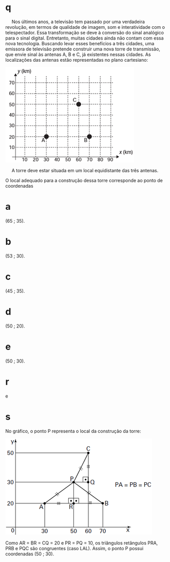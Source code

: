 # q
     Nos últimos anos, a televisão tem passado por uma verdadeira revolução, em termos de qualidade de imagem, som e interatividade com o telespectador. Essa transformação se deve à conversão do sinal analógico para o sinal digital. Entretanto, muitas cidades ainda não contam com essa nova tecnologia. Buscando levar esses benefícios a três cidades, uma emissora de televisão pretende construir uma nova torre de transmissão, que envie sinal às antenas A, B e C, já existentes nessas cidades. As localizações das antenas estão representadas no plano cartesiano:

![](7f586b8d-4079-6773-5c7c-7914069e1164.png)

     A torre deve estar situada em um local equidistante das três antenas.

O local adequado para a construção dessa torre corresponde ao ponto de coordenadas

# a
(65 ; 35).

# b
(53 ; 30).

# c
(45 ; 35).

# d
(50 ; 20).

# e
(50 ; 30).

# r
e

# s
No gráfico, o ponto P representa o local da construção da torre:

![](03c38722-c05a-c894-0f35-2fd27952ee5f.png)

Como AR = BR = CQ = 20 e PR = PQ = 10, os triângulos retângulos PRA, PRB e PQC são congruentes (caso LAL). Assim, o ponto P possui coordenadas (50 ; 30).
